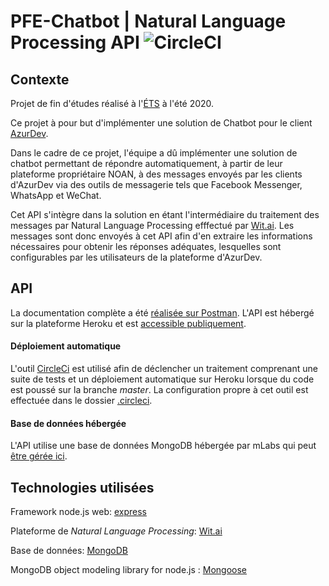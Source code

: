 # PFE-Chatbot | Natural Language Processing API ![CircleCI](https://img.shields.io/circleci/build/github/ChristopheD31/pfe-chatbot/master?style=plastic)

## Contexte
Projet de fin d'études réalisé à l'[ÉTS](https://www.etsmtl.ca/) à l'été 2020.

Ce projet à pour but d'implémenter une solution de Chatbot pour le client [AzurDev](https://azurdev.ca/en/interactive-platforms/).

Dans le cadre de ce projet, l'équipe a dû implémenter une solution de chatbot permettant de répondre automatiquement, à partir de leur plateforme propriétaire NOAN, à des messages envoyés par les clients d'AzurDev via des outils de messagerie tels que Facebook Messenger, WhatsApp et WeChat.

Cet API s'intègre dans la solution en étant l'intermédiaire du traitement des messages par Natural Language Processing efffectué par [Wit.ai](https://wit.ai/). Les messages sont donc envoyés à cet API afin d'en extraire les informations nécessaires pour obtenir les réponses adéquates, lesquelles sont configurables par les utilisateurs de la plateforme d'AzurDev.

## API

La documentation complète a été [réalisée sur Postman](https://documenter.getpostman.com/view/9506110/T1Dv9FAg?version=latest). L'API est hébergé sur la plateforme Heroku et est [accessible publiquement](https://pfechatbot-nlpapi.herokuapp.com/).

#### Déploiement automatique
L'outil [CircleCi](https://circleci.com/) est utilisé afin de déclencher un traitement comprenant une suite de tests et un déploiement automatique sur Heroku lorsque du code est poussé sur la branche _master_. La configuration propre à cet outil est effectuée dans le dossier [.circleci](/.circleci/config.yml).

#### Base de données hébergée

L'API utilise une base de données MongoDB hébergée par mLabs qui peut [être gérée ici](https://www.mlab.com/databases/heroku_qst2h92x). 

## Technologies utilisées

Framework node.js web: [express](https://expressjs.com/)

Plateforme de _Natural Language Processing_: [Wit.ai](https://wit.ai/)

Base de données: [MongoDB](https://www.mongodb.com/)

MongoDB object modeling library for node.js : [Mongoose](https://mongoosejs.com/)
